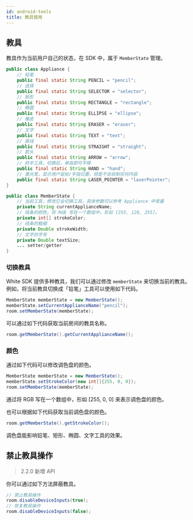 ```yaml
---
id: android-tools
title: 教具使用
---
```


## 教具

教具作为当前用户自己的状态，在 SDK 中，属于 `MemberState` 管理。


```java
public class Appliance {
    // 铅笔
    public final static String PENCIL = "pencil";
    // 选择
    public final static String SELECTOR = "selector";
    // 矩形
    public final static String RECTANGLE = "rectangle";
    // 椭圆
    public final static String ELLIPSE = "ellipse";
    // 橡皮
    public final static String ERASER = "eraser";
    // 文字
    public final static String TEXT = "text";
    // 直线
    public final static String STRAIGHT = "straight";
    // 箭头
    public final static String ARROW = "arrow";
    // 抓手工具，切换后，单指即可平移
    public final static String HAND = "hand";
    // 激光笔，显示用户鼠标/手指位置，但是不会绘制任何内容
    public final static String LASER_POINTER = "laserPointer";
}

public class MemberState {
    // 当前工具，修改它会切换工具。具体参数可以参考 Appliance 中常量
    private String currentApplianceName;
    // 线条的颜色，将 RGB 写在一个数组中。形如 [255, 128, 255]。
    private int[] strokeColor;
    // 线条的粗细
    private Double strokeWidth;
    // 文字的字号
    private Double textSize;
    ... setter/getter
}
```

### 切换教具

White SDK 提供多种教具，我们可以通过修改 `memberState` 来切换当前的教具。例如，将当前教具切换成「铅笔」工具可以使用如下代码。
```java
MemberState memberState = new MemberState();
memberState.setCurrentApplianceName("pencil");
room.setMemberState(memberState);
```
可以通过如下代码获取当前房间的教具名称。

```java
room.getMemberState().getCurrentApplianceName();
```

### 颜色

通过如下代码可以修改调色盘的颜色。
```java
MemberState memberState = new MemberState();
memberState.setStrokeColor(new int[]{255, 0, 0});
room.setMemberState(memberState);
```
通过将 RGB 写在一个数组中，形如 [255, 0, 0] 来表示调色盘的颜色。

也可以根据如下代码获取当前调色盘的颜色。
```java
room.getMemberState().getStrokeColor();
```
调色盘能影响铅笔、矩形、椭圆、文字工具的效果。

## 禁止教具操作<span class="anchor" id="disableDeviceInputs">

>2.2.0 新增 API

你可以通过如下方法屏蔽教具。

```java
// 禁止教具操作
room.disableDeviceInputs(true);
// 恢复教具操作
room.disableDeviceInputs(false);
```